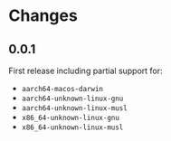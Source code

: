# Changes

## 0.0.1

First release including partial support for:
* `aarch64-macos-darwin`
* `aarch64-unknown-linux-gnu`
* `aarch64-unknown-linux-musl`
* `x86_64-unknown-linux-gnu`
* `x86_64-unknown-linux-musl`

